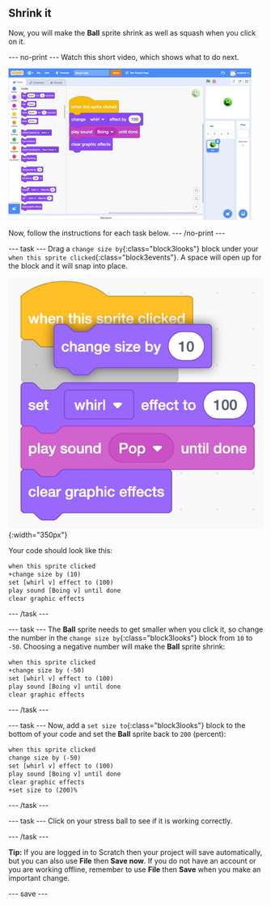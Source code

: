 ## Shrink it

Now, you will make the **Ball** sprite shrink as well as squash when you click on it.

--- no-print ---
Watch this short video, which shows what to do next.

![screenshot](images/balls-step5.gif) 

Now, follow the instructions for each task below.
--- /no-print ---

--- task ---
Drag a `change size by`{:class="block3looks"} block under your `when this sprite clicked`{:class="block3events"}. A space will open up for the block and it will snap into place. 

![screenshot](images/balls-change-size-snap.png){:width="350px"}

Your code should look like this:

```blocks3
when this sprite clicked
+change size by (10)
set [whirl v] effect to (100)
play sound [Boing v] until done
clear graphic effects
```
--- /task ---

--- task ---
The **Ball** sprite needs to get smaller when you click it, so change the number in the `change size by`{:class="block3looks"} block from `10` to `-50`. Choosing a negative number will make the **Ball** sprite shrink:

```blocks3
when this sprite clicked
+change size by (-50)
set [whirl v] effect to (100)
play sound [Boing v] until done
clear graphic effects
```
--- /task ---

--- task ---
Now, add a `set size to`{:class="block3looks"} block to the bottom of your code and set the **Ball** sprite back to `200` (percent): 

```blocks3
when this sprite clicked
change size by (-50)
set [whirl v] effect to (100)
play sound [Boing v] until done
clear graphic effects
+set size to (200)%
```

--- /task ---

--- task ---
Click on your stress ball to see if it is working correctly. 

--- /task ---

__Tip:__ If you are logged in to Scratch then your project will save automatically, but you can also use **File** then **Save now**. If you do not have an account or you are working offline, remember to use **File** then **Save** when you make an important change. 

--- save ---
